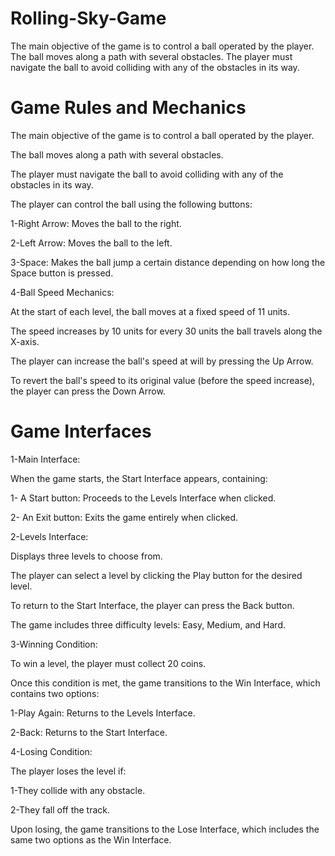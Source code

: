 # Rolling-Sky-Game
The main objective of the game is to control a ball operated by the player.  The ball moves along a path with several obstacles.  The player must navigate the ball to avoid colliding with any of the obstacles in its way.

# Game Rules and Mechanics
The main objective of the game is to control a ball operated by the player.

The ball moves along a path with several obstacles.

The player must navigate the ball to avoid colliding with any of the obstacles in its way.

The player can control the ball using the following buttons:

1-Right Arrow: Moves the ball to the right.

2-Left Arrow: Moves the ball to the left.

3-Space: Makes the ball jump a certain distance depending on how long the Space button is pressed.

4-Ball Speed Mechanics:


At the start of each level, the ball moves at a fixed speed of 11 units.

The speed increases by 10 units for every 30 units the ball travels along the X-axis.

The player can increase the ball's speed at will by pressing the Up Arrow.

To revert the ball's speed to its original value (before the speed increase), the player can press the Down Arrow.


# Game Interfaces
1-Main Interface:

When the game starts, the Start Interface appears, containing:

1- A Start button: Proceeds to the Levels Interface when clicked.

2- An Exit button: Exits the game entirely when clicked.


2-Levels Interface:

Displays three levels to choose from.

The player can select a level by clicking the Play button for the desired level.

To return to the Start Interface, the player can press the Back button.

The game includes three difficulty levels: Easy, Medium, and Hard.


3-Winning Condition:

To win a level, the player must collect 20 coins.

Once this condition is met, the game transitions to the Win Interface, which contains two options:

1-Play Again: Returns to the Levels Interface.

2-Back: Returns to the Start Interface.


4-Losing Condition:

The player loses the level if:

1-They collide with any obstacle.

2-They fall off the track.

Upon losing, the game transitions to the Lose Interface, which includes the same two options as the Win Interface.
